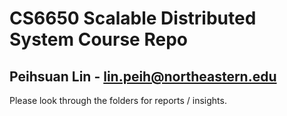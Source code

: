 # CS6650 Scalable Distributed System Course Repo
## Peihsuan Lin - lin.peih@northeastern.edu
Please look through the folders for reports / insights.
